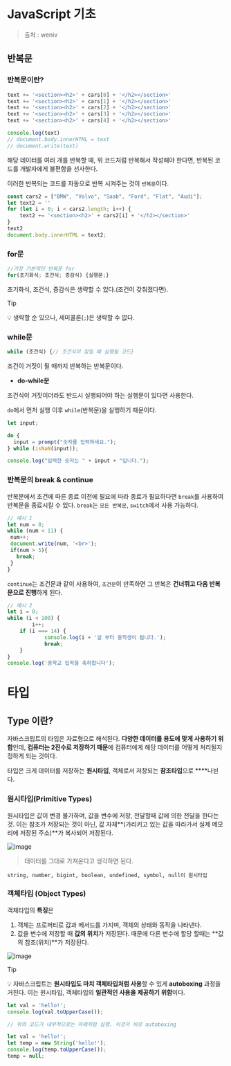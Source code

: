 # JavaScript 기초

> 출처 : weniv
> 

## 반복문

### 반복문이란?

```jsx
text += '<section><h2>' + cars[0] + '</h2></section>'
text += '<section><h2>' + cars[1] + '</h2></section>'
text += '<section><h2>' + cars[2] + '</h2></section>'
text += '<section><h2>' + cars[3] + '</h2></section>'
text += '<section><h2>' + cars[4] + '</h2></section>'

console.log(text)
// document.body.innerHTML = text
// document.write(text)
```

해당 데이터를 여러 개를 반복할 때, 위 코드처럼 반복해서 작성해야 한다면, 반복된 코드를 개발자에게 불편함을 선사한다.

이러한 반복되는 코드를 자동으로 반복 시켜주는 것이 `반복문`이다.

```jsx
const cars2 = ["BMW", "Volvo", "Saab", "Ford", "Flat", "Audi"];
let text2 = ''
for (let i = 0; i < cars2.length; i++) {
    text2 += '<section><h2>' + cars2[i] + '</h2></section>' 
}
text2
document.body.innerHTML = text2;
```

### for문

```jsx
//가장 기본적인 반복문 for
for(초기화식; 조건식; 증감식) {실행문;}
```

초기화식, 조건식, 증감식은 생략할 수 있다.(조건이 갖춰졌다면).

> [!Tip]
> 💡 생략할 순 있으나, 세미콜론(`;`)은 생략할 수 없다.
> 
> 

### while문

```jsx
while (조건식) {// 조건식이 참일 때 실행될 코드}
```

조건이 거짓이 될 때까지 반복하는 반복문이다.

- **do-while문**

조건식이 거짓이더라도 반드시 실행되어야 하는 실행문이 있다면 사용한다.

`do`에서 먼저 실행 이후 `while`(반복문)을 실행하기 때문이다.

```jsx
let input;

do {
  input = prompt("숫자를 입력하세요.");
} while (isNaN(input));

console.log("입력한 숫자는 " + input + "입니다.");
```

### 반복문의 break & continue

반복문에서 조건에 따른 종료 이전에 필요에 따라 종료가 필요하다면 `break`를 사용하여 반복문을 종료시킬 수 있다. `break`는 `모든 반복문`, `switch`에서 사용 가능하다.

```jsx
// 예시 1
let num = 0;
while (num < 11) {
 num++;
 document.write(num, '<br>');
 if(num > 5){
   break;
 }
}
```

`continue`는 조건문과 같이 사용하여, `조건문`이 만족하면 그 반복은 **건너뛰고 다음 반복문으로 진행**하게 된다.

```jsx
// 예시 2
let i = 0;
while (i < 100) {
		i++;
	if (i === 14) {
			console.log(i + '살 부터 중학생이 됩니다.');
			break;
	}
}
console.log('중학교 입학을 축하합니다');
```

# 타입

## Type 이란?

자바스크립트의 타입은 자료형으로 해석된다. **다양한 데이터를 용도에 맞게 사용하기 위함**인데, **컴퓨터는 2진수로 저장하기 때문**에 컴퓨터에게 해당 데이터를 어떻게 처리될지 정하게 되는 것이다.

타입은 크게 데이터를 저장하는 **원시타입**, 객체로서 저장되는 **참조타입**으로 ****나뉜다.

### 원시타입(Primitive Types)

원시타입은 값이 변경 불가하며, 값을 변수에 저장, 전달할때 값에 의한 전달을 한다는 것. 이는 참조가 저장되는 것이 아닌, 값 자체**(가리키고 있는 값을 따라가서 실제 메모리에 저장된 주소)**가 복사되어 저장된다.

![image](https://github.com/YoHanKi/Today-I-Learned/assets/139758405/94684b71-7048-4d8e-aa80-17e078b75ea9)

> 데이터를 그대로 가져온다고 생각하면 된다.
> 

`string, number, bigint, boolean, undefined, symbol, null이 원시타입`

### 객체타입 (Object Types)

객체타입의 **특징**은

1. 객체는 프로퍼티로 값과 메서드를 가지며, 객체의 상태와 동작을 나타낸다.
2. 값을 변수에 저장할 때 **값의 위치**가 저장된다. 때문에 다른 변수에 할당 할때는  **값의 참조(위치)**가 저장된다.

![image](https://github.com/YoHanKi/Today-I-Learned/assets/139758405/28e3fc00-a171-4263-bb68-51e7b56eac5a)

> [!Tip]
> 💡 자바스크립트는 **원시타입도 마치 객체타입처럼 사용**할 수 있게 **autoboxing** 과정을 거친다.
> 이는 원시타입, 객체타입의 **일관적인 사용을 제공하기 위함**이다.
> 
> ```jsx
> let val = 'hello!';
> console.log(val.toUpperCase());
> 
> // 위의 코드가 내부적으로는 아래처럼 실행. 이것이 바로 autoboxing
> 
> let val = 'hello!';
> let temp = new String('hello!');
> console.log(temp.toUpperCase());
> temp = null;
> ```
> 
